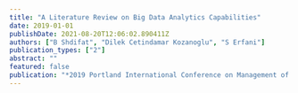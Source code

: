 ```yaml
---
title: "A Literature Review on Big Data Analytics Capabilities"
date: 2019-01-01
publishDate: 2021-08-20T12:06:02.890411Z
authors: ["B Shdifat", "Dilek Cetindamar Kozanoglu", "S Erfani"]
publication_types: ["2"]
abstract: ""
featured: false
publication: "*2019 Portland International Conference on Management of Engineering and łdots*"
---
```


